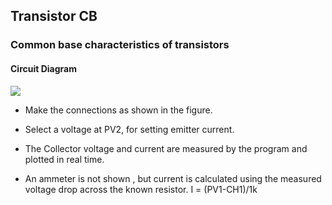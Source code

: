 Transistor CB
---

### Common base characteristics of transistors

#### Circuit Diagram

![](https://github.com/fossasia/pslab-experiments/blob/master/images/schematics/tranCB.svg)

* Make the connections as shown in the figure.

* Select a voltage at PV2, for setting emitter current.

* The Collector voltage and current are measured by the program and plotted in real time.

* An ammeter is not shown , but current is calculated using the measured voltage drop across the known resistor. I = (PV1-CH1)/1k


